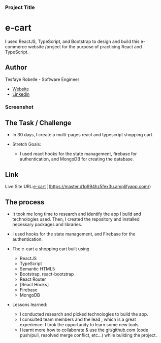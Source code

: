 ### Project Title

# e-cart

I used ReactJS, TypeScript, and Bootstrap to design and build this e-commerce website /project for the purpose of practicing React and TypeScript. <br />

## Author

Tesfaye Robelle - Software Engineer

- [Website](https://github.com/tdebella)
- [Linkedin](https://www.linkedin.com/in/tesfaye-robelle-4a2b7921a/)

### Screenshot

## The Task / Challenge

- In 30 days, I create a multi-pages react and typescript shopping cart.

- Stretch Goals:

  - I used react hooks for the state management, firebase for authentication, and MongoDB for creating the database.

## Link

  Live Site URL:[e-cart]() ](https://master.d1p994hz5fex3u.amplifyapp.com/)

## The process

- It took me long time to research and identify the app I build and technologies used. Then, I created the repository and installed necessary packages and libraries. <br/>

- I used hooks for the state management, and Firebase for the authentication.

- The e-cart a shopping cart built using

  - ReactJS
  - TypeScript
  - Semantic HTML5
  - Bootstrap, react-bootstrap
  - React Router
  - [React Hooks]
  - Firebase
  - MongoDB

- Lessons learned:
  - I conducted research and picked technologies to build the app.
  - I consulted team members and the lead , which is a great experience. I took the opportunity to learn some new tools.
  - I learnt more how to collaborate & use the git/github.com (code push/pull, resolved merge conflict, etc...) while building the project.
